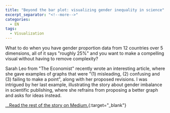 ```yaml
--- 
title: "Beyond the bar plot: visualizing gender inequality in science"
excerpt_separator: "<!--more-->"
categories:
  - EN
tags:
  - Visualization
--- 
```


What to do when you have gender proportion data from 12 countries over 5 dimensions, all of it says "roughly 25%" and you want to make a compelling visual without having to remove complexity? 

<!--more--> 

Sarah Leo from "The Economist" recently wrote an interesting article, where she gave examples of graphs that were "(1) misleading, (2) confusing and (3) failing to make a point", along with her proposed revisions. I was intrigued by her last example, illustrating the story about gender imbalance in scientific publishing, where she refrains from proposing a better graph and asks for ideas instead. 

[...Read the rest of the story on Medium.](https://towardsdatascience.com/beyond-the-bar-plot-visualizing-gender-inequality-in-science-7d77f5a01953){:target="_blank"}
